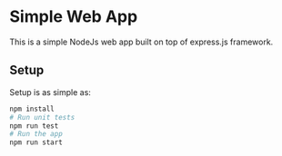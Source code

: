 # Simple Web App

This is a simple NodeJs web app built on top of express.js framework.

## Setup

Setup is as simple as:

```bash
npm install
# Run unit tests 
npm run test
# Run the app
npm run start
```
